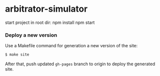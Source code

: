 # arbitrator-simulator
start project in root dir:
npm install
npm start

### Deploy a new version
Use a Makefile command for generation a new version of the site:
```sh
$ make site
```
After that, push updated `gh-pages` branch to origin to deploy the generated site.

